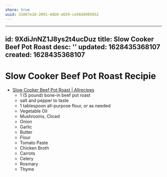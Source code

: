 ```yaml
---
share: true
uuid: 31067e3d-2091-4db0-a659-ce58dd985652
---
```

---
id: 9XdiJnNZ1J8ys2t4ucDuz
title: Slow Cooker Beef Pot Roast
desc: ''
updated: 1628435368107
created: 1628435368107
---

# Slow Cooker Beef Pot Roast Recipie
*   [Slow Cooker Beef Pot Roast | Allrecipes](https://www.allrecipes.com/recipe/220125/slow-cooker-beef-pot-roast/?internalSource=hub%20recipe&referringContentType=Search)
    *   1 (5 pound) bone-in beef pot roast
    *   salt and pepper to taste
    *   1 tablespoon all-purpose flour, or as needed
    *   Vegetable Oil
    *   Mushrooms, Cliced
    *   Onion
    *   Garlic
    *   Butter
    *   Flour
    *   Tomato Paste
    *   Chicken Broth
    *   Carrots
    *   Celery
    *   Rosmary
    *   Thyme
